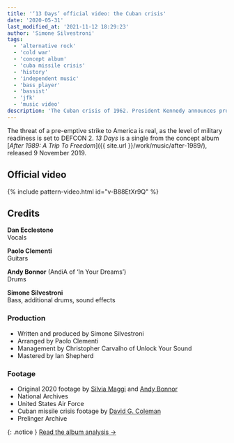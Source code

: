 ```yaml
---
title: '‘13 Days’ official video: the Cuban crisis'
date: '2020-05-31'
last_modified_at: '2021-11-12 18:29:23'
author: 'Simone Silvestroni'
tags:
  - 'alternative rock'
  - 'cold war'
  - 'concept album'
  - 'cuba missile crisis'
  - 'history'
  - 'independent music'
  - 'bass player'
  - 'bassist'
  - 'jfk'
  - 'music video'
description: 'The Cuban crisis of 1962. President Kennedy announces proof of a build-up of Soviet missiles on the island. The world is one step from nuclear war.'
---
```

The threat of a pre-emptive strike to America is real, as the level of military readiness is set to DEFCON 2. _13 Days_ is a single from the concept album [_After 1989: A Trip To Freedom_]({{ site.url }}/work/music/after-1989/), released 9 November 2019.

## Official video

{% include pattern-video.html id="v-B88EtXr9Q" %}

## Credits

**Dan Ecclestone**<br>
Vocals

**Paolo Clementi**<br>
Guitars

**Andy Bonnor** (AndiA of ‘In Your Dreams’)<br>
Drums

**Simone Silvestroni**<br>
Bass, additional drums, sound effects

### Production

- Written and produced by Simone Silvestroni
- Arranged by Paolo Clementi
- Management by Christopher Carvalho of Unlock Your Sound
- Mastered by Ian Shepherd

### Footage

- Original 2020 footage by [Silvia Maggi](https://silviamaggidesign.com/) and [Andy Bonnor](https://linktr.ee/Andia)
- National Archives
- United States Air Force
- Cuban missile crisis footage by [David G. Coleman](https://historyinpieces.com/)
- Prelinger Archive

{: .notice }
[Read the album analysis →](/work/music/after-1989/)